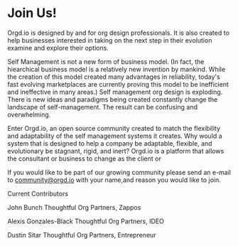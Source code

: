 <!-- TITLE: Community Member Page -->


# Join Us!

Orgd<i></i>.io is designed by and for org design professionals. It is also created to help businesses interested in taking on the next step in their evolution examine and explore their options. 

Self Management is not a new form of business model. (In fact, the hiearchical business model is a relatively new invention by mankind. While the creation of this model created many advantages in reliability, today's fast evolving marketplaces are currently proving this model to be inefficient and ineffective in many areas.)  Self management org design is exploding. There is new ideas and paradigms being created constantly change the landscape of self-management. The result can be confusing and overwhelming.

Enter Orgd<i></i>.io, an open source community created to match the flexibility and adaptability of the self management systems it creates. Why would a system that is designed to help a company be adaptable, flexible, and evolutionary be stagnant, rigid, and inert? Orgd<i></i>.io is a platform that allows the consultant or business to change as the client or 

If you would like to be part of our growing community please send an e-mail to community@orgd.io with your name,and reason you would like to join.

Current Contributors

John Bunch Thoughtful Org Partners, Zappos

Alexis Gonzales-Black Thoughtful Org Partners, IDEO

Dustin Sitar Thoughtful Org Partners, Entrepreneur

